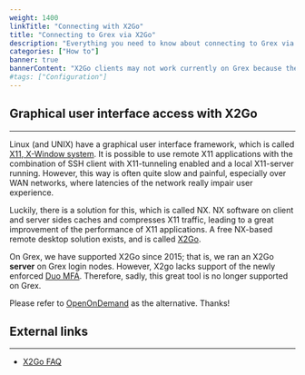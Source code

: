 ```yaml
---
weight: 1400
linkTitle: "Connecting with X2Go"
title: "Connecting to Grex via X2Go"
description: "Everything you need to know about connecting to Grex via X2Go."
categories: ["How to"]
banner: true
bannerContent: "X2Go clients may not work currently on Grex because their lack the Duo MFA support"
#tags: ["Configuration"]
---
```


## Graphical user interface access with X2Go
---

Linux (and UNIX) have a graphical user interface framework, which is called [X11, X-Window system](https://en.wikipedia.org/wiki/X_Window_System "X-Window System"). It is possible to use remote X11 applications with the combination of SSH client with X11-tunneling enabled and a local X11-server running. However, this way is often quite slow and painful, especially over WAN networks, where latencies of the network really impair user experience.

Luckily, there is a solution for this, which is called NX. NX software on client and server sides caches and compresses X11 traffic, leading to a great improvement of the performance of X11 applications. A free NX-based remote desktop solution exists, and is called [X2Go](https://wiki.x2go.org/doku.php/doc:newtox2go "X2Go").

On Grex, we have supported X2Go since 2015; that is, we ran an X2Go __server__ on Grex login nodes. However, X2go lacks support of the newly enforced [Duo MFA](/connecting/mfa/). Therefore, sadly, this great tool is no longer supported on Grex.

Please refer to [OpenOnDemand](/ood/) as the alternative. Thanks!

<!--

So, if you have a valid Grex account, and an X2Go client installed on your local machine, you can connect to Grex and use a remote Linux desktop to run your favorite GUI applications.

Since X2Go runs over an encrypted SSH connection, it does not require anything else to access Grex. If you have SSH command line access working, and have X2Go client working, it should be enough to get you started.

## X2Go clients and sessions
---

The X2Go authors provide clients for Mac OS X, Linux and Windows operating systems: [download X2Go](https://wiki.x2go.org/doku.php/download:start "Download X2Go client").

There are also alternative X2Go clients (PyHoca CLI and GUI, etc.) that you could try, but we will not cover them here.

After installing the X2Go client, you'd need to start it and create a __"New Session"__ by clicking the corresponding icon.

For now, there is no load balancing support for connections: while connecting to the host address **grex.hpc.umanitoba.ca** will work, session suspend/resume functionality might require specifying connection to a physical Grex login node explicitly, using either of **tatanka.hpc.umanitoba.ca** or **bison.hpc.umanitoba.ca** correspondingly in the __Host__ field. (You can also create two sessions, one for tatanka and another for bison.)

The same username should be used as for SSH text based connections in the __Login__ field. It is also possible to provide an SSH key instead of the password.

When creating a new Session, a ["Desktop Environment"](https://en.wikipedia.org/wiki/Desktop_environment "Desktop Environment") needs to be selected in the "Session Type" menu 
Not all DE's that are listed in this X2Go menu are available on Grex. We support the following Linux Desktop environments:

> * **OPENBOX**: a lightweight DE (_Desktop Environment_)
> * **IceWM**: a lightweight DE that looks like Windows95
> * **XFCE4**: a full-fledged Linux DE

It is also possible to avoid using the desktops altogether and select "Published Applications" instead following the documentation [here](https://wiki.x2go.org/doku.php/wiki:advanced:published-applications); however, most of the Grex applications are only accessible as __modules__ and therefore not present in this menu.

In the __Media__ tab, you might want to disable printing and sound support to suppress the corresponding warnings. 

After saving the new session, you should be able to connect to Grex with X2Go.

## Problems and Limitations of X2Go
---

X2Go relies on an older version of NX library that might fail to support newer versions of OpenGL based software.

## External links
---

* The Alliance documentation page about [X2Go](https://docs.alliancecan.ca/wiki/X2Go)
* X2Go installation on the [X2Go Wiki](https://wiki.x2go.org/doku.php/doc:installation:x2goclient)

-->

## External links
---

* [X2Go FAQ](https://wiki.x2go.org/doku.php/doc:faq:start)

<!-- {{< treeview display="tree" />}} -->

<!-- Changes and update:
* 
*
*
-->
